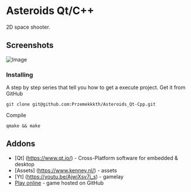 # Asteroids Qt/C++
2D space shooter.

## Screenshots
![Image](https://user-images.githubusercontent.com/28188300/178111505-f05acbcb-37fd-4edb-ac20-7e4ac8e18943.png)

### Installing
A step by step series  that tell you how to get a execute project.
Get it from GitHub
```
git clone git@github.com:Przemekkkth/Asteroids_Qt-Cpp.git
```
Compile
```
qmake && make
```
## Addons
* [Qt] (https://www.qt.io/) - Cross-Platform software for embedded & desktop
* [Assets] (https://www.kenney.nl/) - assets
* [Yt] (https://youtu.be/AjwiXsv7i_s) - gamelay
* [Play online](https://przemekkkth.github.io/assets/games/asteroids/index.html) - game hosted on GitHub
